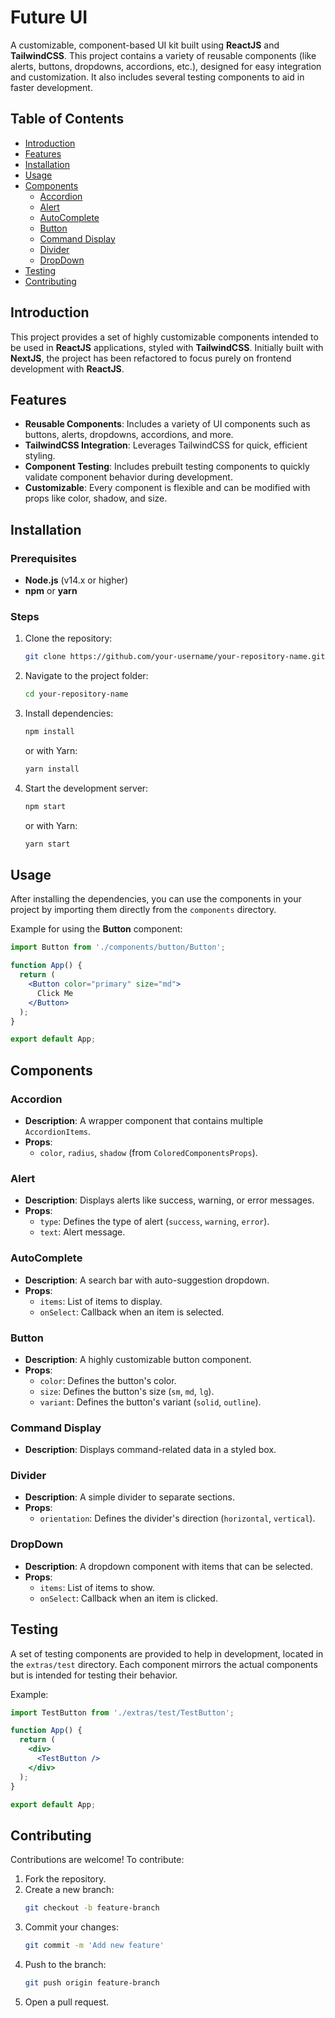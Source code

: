 # Future UI

A customizable, component-based UI kit built using **ReactJS** and **TailwindCSS**. This project contains a variety of reusable components (like alerts, buttons, dropdowns, accordions, etc.), designed for easy integration and customization. It also includes several testing components to aid in faster development.

## Table of Contents

- [Introduction](#introduction)
- [Features](#features)
- [Installation](#installation)
- [Usage](#usage)
- [Components](#components)
  - [Accordion](#accordion)
  - [Alert](#alert)
  - [AutoComplete](#autocomplete)
  - [Button](#button)
  - [Command Display](#command-display)
  - [Divider](#divider)
  - [DropDown](#dropdown)
- [Testing](#testing)
- [Contributing](#contributing)

## Introduction

This project provides a set of highly customizable components intended to be used in **ReactJS** applications, styled with **TailwindCSS**. Initially built with **NextJS**, the project has been refactored to focus purely on frontend development with **ReactJS**.

## Features

- **Reusable Components**: Includes a variety of UI components such as buttons, alerts, dropdowns, accordions, and more.
- **TailwindCSS Integration**: Leverages TailwindCSS for quick, efficient styling.
- **Component Testing**: Includes prebuilt testing components to quickly validate component behavior during development.
- **Customizable**: Every component is flexible and can be modified with props like color, shadow, and size.
  
## Installation

### Prerequisites

- **Node.js** (v14.x or higher)
- **npm** or **yarn**

### Steps

1. Clone the repository:
    ```bash
    git clone https://github.com/your-username/your-repository-name.git
    ```
2. Navigate to the project folder:
    ```bash
    cd your-repository-name
    ```
3. Install dependencies:
    ```bash
    npm install
    ```
    or with Yarn:
    ```bash
    yarn install
    ```

4. Start the development server:
    ```bash
    npm start
    ```
    or with Yarn:
    ```bash
    yarn start
    ```

## Usage

After installing the dependencies, you can use the components in your project by importing them directly from the `components` directory.

Example for using the **Button** component:

```jsx
import Button from './components/button/Button';

function App() {
  return (
    <Button color="primary" size="md">
      Click Me
    </Button>
  );
}

export default App;
```

## Components

### Accordion

- **Description**: A wrapper component that contains multiple `AccordionItems`.
- **Props**:
  - `color`, `radius`, `shadow` (from `ColoredComponentsProps`).

### Alert

- **Description**: Displays alerts like success, warning, or error messages.
- **Props**:
  - `type`: Defines the type of alert (`success`, `warning`, `error`).
  - `text`: Alert message.

### AutoComplete

- **Description**: A search bar with auto-suggestion dropdown.
- **Props**:
  - `items`: List of items to display.
  - `onSelect`: Callback when an item is selected.

### Button

- **Description**: A highly customizable button component.
- **Props**:
  - `color`: Defines the button's color.
  - `size`: Defines the button's size (`sm`, `md`, `lg`).
  - `variant`: Defines the button's variant (`solid`, `outline`).

### Command Display

- **Description**: Displays command-related data in a styled box.

### Divider

- **Description**: A simple divider to separate sections.
- **Props**:
  - `orientation`: Defines the divider's direction (`horizontal`, `vertical`).

### DropDown

- **Description**: A dropdown component with items that can be selected.
- **Props**:
  - `items`: List of items to show.
  - `onSelect`: Callback when an item is clicked.

## Testing

A set of testing components are provided to help in development, located in the `extras/test` directory. Each component mirrors the actual components but is intended for testing their behavior.

Example:

```jsx
import TestButton from './extras/test/TestButton';

function App() {
  return (
    <div>
      <TestButton />
    </div>
  );
}

export default App;
```

## Contributing

Contributions are welcome! To contribute:

1. Fork the repository.
2. Create a new branch:
    ```bash
    git checkout -b feature-branch
    ```
3. Commit your changes:
    ```bash
    git commit -m 'Add new feature'
    ```
4. Push to the branch:
    ```bash
    git push origin feature-branch
    ```
5. Open a pull request.
